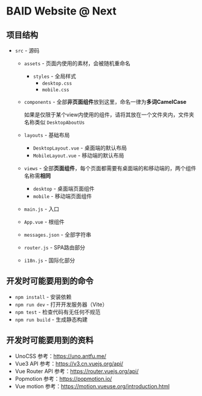 # BAID Website @ Next

## 项目结构

- `src` - 源码
  - `assets` - 页面内使用的素材，会被随机重命名
    - `styles` - 全局样式
      - `desktop.css`
      - `mobile.css`
  - `components` - 全部**非页面组件**放到这里，命名一律为**多词CamelCase**
  
    如果是仅限于某个view内使用的组件，请将其放在一个文件夹内，文件夹名称类似 `DesktopAboutUs`
  - `layouts` - 基础布局
  
    - `DesktopLayout.vue` - 桌面端的默认布局
    - `MobileLayout.vue` - 移动端的默认布局
  - `views` - 全部**页面组件**，每个页面都需要有桌面端的和移动端的，两个组件名称需**相同**
    - `desktop` - 桌面端页面组件
    - `mobile` - 移动端页面组件
  - `main.js` - 入口
  - `App.vue` - 根组件
  - `messages.json` - 全部字符串
  - `router.js` - SPA路由部分
  - `i18n.js` - 国际化部分

## 开发时可能要用到的命令

- `npm install` - 安装依赖
- `npm run dev` - 打开开发服务器（Vite）
- `npm test` - 检查代码有无任何不规范
- `npm run build` - 生成静态构建

## 开发时可能要用到的资料

- UnoCSS 参考：<https://uno.antfu.me/>
- Vue3 API 参考：<https://v3.cn.vuejs.org/api/>
- Vue Router API 参考：<https://router.vuejs.org/api/>
- Popmotion 参考：<https://popmotion.io/>
- Vue motion 参考：<https://motion.vueuse.org/introduction.html>
